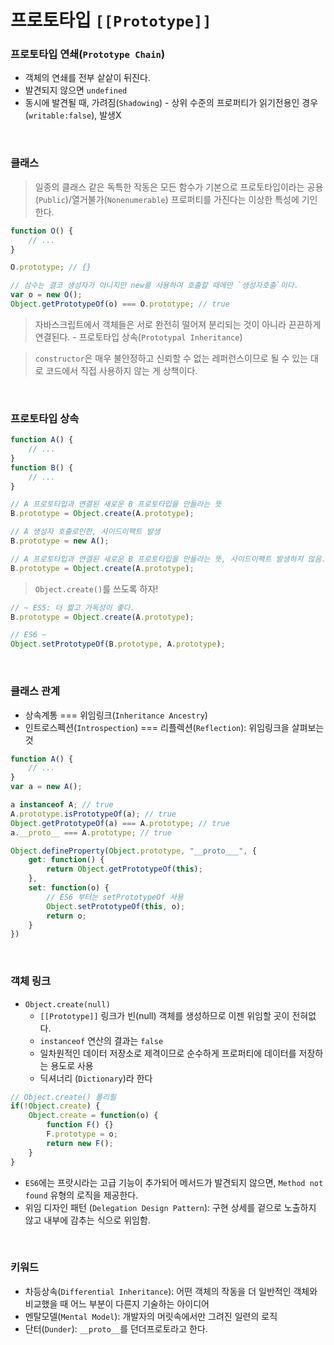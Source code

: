 # 프로토타입 `[[Prototype]]`

### 프로토타입 연쇄(`Prototype Chain`)
  - 객체의 연쇄를 전부 샅샅이 뒤진다.
  - 발견되지 않으면 `undefined`
  - 동시에 발견될 때, 가려짐(`Shadowing`) - 상위 수준의 프로퍼티가 읽기전용인 경우(`writable:false`), 발생X
  
<br>
  
### 클래스
> 일종의 클래스 같은 독특한 작동은 모든 함수가 기본으로 프로토타입이라는 공용(`Public`)/열거불가(`Nonenumerable`) 프로퍼티를 가진다는 이상한 특성에 기인한다.
```javascript
function O() {
	// ...
}

O.prototype; // {}

// 삼수는 결코 생성자가 아니지만 new를 사용하여 호출할 때에만 `생성자호출`이다.
var o = new O();
Object.getPrototypeOf(o) === O.prototype; // true
```
> 자바스크립트에서 객체들은 서로 완전히 떨어져 분리되는 것이 아니라 끈끈하게 연결된다. - 프로토타입 상속(`Prototypal Inheritance`)

> `constructor`은 매우 불안정하고 신뢰할 수 없는 레퍼런스이므로 될 수 있는 대로 코드에서 직접 사용하지 않는 게 상책이다.
<br>

### 프로토타입 상속
```javascript
function A() {
	// ...
}
function B() {
	// ...
}

// A 프로토타입과 연결된 새로운 B 프로토타입을 만들라는 뜻
B.prototype = Object.create(A.prototype);

// A 생성자 호출로인한, 사이드이팩트 발생
B.prototype = new A();

// A 프로토타입과 연결된 새로운 B 프로토타입을 만들라는 뜻, 사이드이팩트 발생하지 않음.
B.prototype = Object.create(A.prototype);
```
> `Object.create()`를 쓰도록 하자!
```javascript
// ~ ES5: 더 짧고 가독성이 좋다.
B.prototype = Object.create(A.prototype);

// ES6 ~
Object.setPrototypeOf(B.prototype, A.prototype);
```

<br>

### 클래스 관계
- 상속계통 === 위임링크(`Inheritance Ancestry`) 
- 인트로스펙션(`Introspection`) === 리플렉션(`Reflection`): 위임링크을 살펴보는 것
```javascript
function A() {
	// ... 
}
var a = new A();

a instanceof A; // true
A.prototype.isPrototypeOf(a); // true
Object.getPrototypeOf(a) === A.prototype; // true
a.__proto__ === A.prototype; // true

Object.defineProperty(Object.prototype, "__proto___", {
	get: function() {
		return Object.getPrototypeOf(this);
	},
	set: function(o) {
		// ES6 부터는 setPrototypeOf 사용
		Object.setPrototypeOf(this, o);
		return o;
	}
})
```

<br>

### 객체 링크
- `Object.create(null)`
  - `[[Prototype]]` 링크가 빈(null) 객체를 생성하므로 이젠 위임할 곳이 전혀없다.
  - `instanceof` 연산의 결과는 `false`
  - 일차원적인 데이터 저장소로 제격이므로 순수하게 프로퍼티에 데이터를 저장하는 용도로 사용
  - 딕셔너리 (`Dictionary`)라 한다

```javascript
// Object.create() 폴리필
if(!Object.create) {
	Object.create = function(o) {
		function F() {}
		F.prototype = o;
		return new F();
	}
}
```

- `ES6`에는 프랏시라는 고급 기능이 추가되어 메서드가 발견되지 않으면, `Method not found` 유형의 로직을 제공한다.
- 위임 디자인 패턴 (`Delegation Design Pattern`): 구현 상세를 겉으로 노출하지 않고 내부에 감추는 식으로 위임함.

<br>

### 키워드
- 차등상속(`Differential Inheritance`): 어떤 객체의 작동을 더 일반적인 객체와 비교했을 때 어느 부분이 다른지 기술하는 아이디어
- 멘탈모델(`Mental Model`): 개발자의 머릿속에서만 그려진 일련의 로직
- 단터(`Dunder`): `__proto__`를 던더프로토라고 한다.
